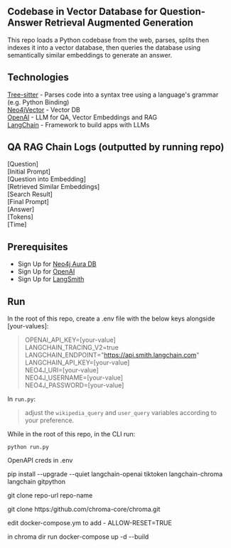 ## Codebase in Vector Database for Question-Answer Retrieval Augmented Generation

This repo loads a Python codebase from the web, parses, splits then indexes it into a vector database, then queries the database using semantically similar embeddings to generate an answer.

## Technologies

[Tree-sitter](https://tree-sitter.github.io/tree-sitter/) - Parses code into a syntax tree using a language's grammar (e.g. Python Binding)  
[Neo4jVector](https://python.langchain.com/v0.2/docs/integrations/vectorstores/neo4jvector/) - Vector DB  
[OpenAI](https://openai.com/) - LLM for QA, Vector Embeddings and RAG   
[LangChain](https://www.langchain.com/) - Framework to build apps with LLMs  

## QA RAG Chain Logs (outputted by running repo)

[Question]  
[Initial Prompt]  
[Question into Embedding]  
[Retrieved Similar Embeddings]  
[Search Result]  
[Final Prompt]  
[Answer]  
[Tokens]  
[Time]  

## Prerequisites

- Sign Up for [Neo4j Aura DB](https://neo4j.com/cloud/platform/aura-graph-database)
- Sign Up for [OpenAI](https://platform.openai.com/docs/quickstart/account-setup) 
- Sign Up for [LangSmith](https://python.langchain.com/v0.1/docs/get_started/quickstart/#langsmith)

## Run

In the root of this repo, create a .env file with the below keys alongside [your-values]:

> OPENAI_API_KEY=[your-value]  
> LANGCHAIN_TRACING_V2=true  
> LANGCHAIN_ENDPOINT="https://api.smith.langchain.com"  
> LANGCHAIN_API_KEY=[your-value]  
> NEO4J_URI=[your-value]  
> NEO4J_USERNAME=[your-value]  
> NEO4J_PASSWORD=[your-value]  

In `run.py`:
> adjust the `wikipedia_query` and `user_query` variables according to your preference.

While in the root of this repo, in the CLI run:

```python run.py```

OpenAPI creds in .env

pip install --upgrade --quiet langchain-openai tiktoken langchain-chroma langchain gitpython

git clone repo-url repo-name

git clone https:/github.com/chroma-core/chroma.git

edit docker-compose.ym to add - ALLOW-RESET=TRUE

in chroma dir run docker-compose up -d --build